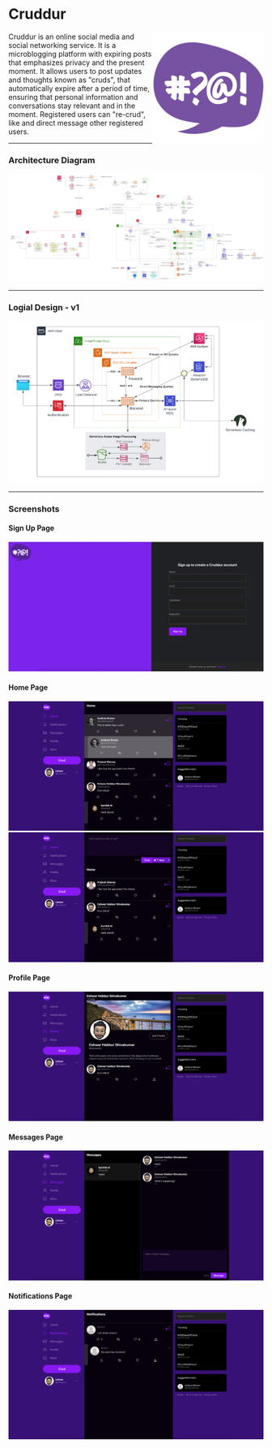 # Cruddur

<img align="right" width="220" src="./_docs/assets/cruddur_logo.svg" alt="Cruddur Logo" />

Cruddur is an online social media and social networking service. It is a microblogging platform with expiring posts that emphasizes privacy and the present moment. It allows users to post updates and thoughts known as "cruds", that automatically expire after a period of time, ensuring that personal information and conversations stay relevant and in the moment. Registered users can "re-crud", like and direct message other registered users.

---

### Architecture Diagram
<img src="./_docs/assets/architecture.png" alt="Architecture" />

---

### Logial Design - v1

<img src="./_docs/assets/logical.png" alt="Logical Design" />

---

### Screenshots

#### Sign Up Page
<img src="./_docs/assets/signup.png" alt="SignUp Page" />

#### Home Page
<img src="./_docs/assets/home.png" alt="Home Page" />
<img src="./_docs/assets/crud.png" alt="Home Page" />

#### Profile Page
<img src="./_docs/assets/profile.png" alt="Profile Page" />

#### Messages Page
<img src="./_docs/assets/messages.png" alt="Messages Page" />

#### Notifications Page
<img src="./_docs/assets/notifications.png" alt="Notifications Page" />

